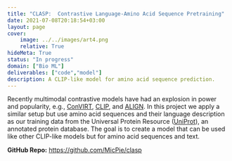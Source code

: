 ```yaml
---
title: "CLASP:  Contrastive Language-Amino Acid Sequence Pretraining"
date: 2021-07-08T20:18:54+03:00
layout: page
cover:
    image: ../../images/art4.png
    relative: True
hideMeta: True
status: "In progress"
domain: ["Bio ML"]
deliverables: ["code","model"]
description: A CLIP-like model for amino acid sequence prediction.
---
```


Recently multimodal contrastive models have had an explosion in power and popularity, e.g., [ConVIRT](https://arxiv.org/abs/2010.00747), [CLIP](https://openai.com/blog/clip/), and [ALIGN](https://arxiv.org/abs/2102.05918). In this project we apply a similar setup but use amino acid sequences and their language description as our training data from the Universal Protein Resource ([UniProt](https://www.uniprot.org/)), an annotated protein database. The goal is to create a model that can be used like other CLIP-like models but for amino acid sequences and text.

**GitHub Repo:** https://github.com/MicPie/clasp
